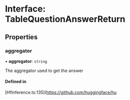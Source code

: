 # Interface: TableQuestionAnswerReturn

## Properties

### aggregator

• **aggregator**: `string`

The aggregator used to get the answer

#### Defined in

[HfInference.ts:135](https://github.com/huggingface/hu